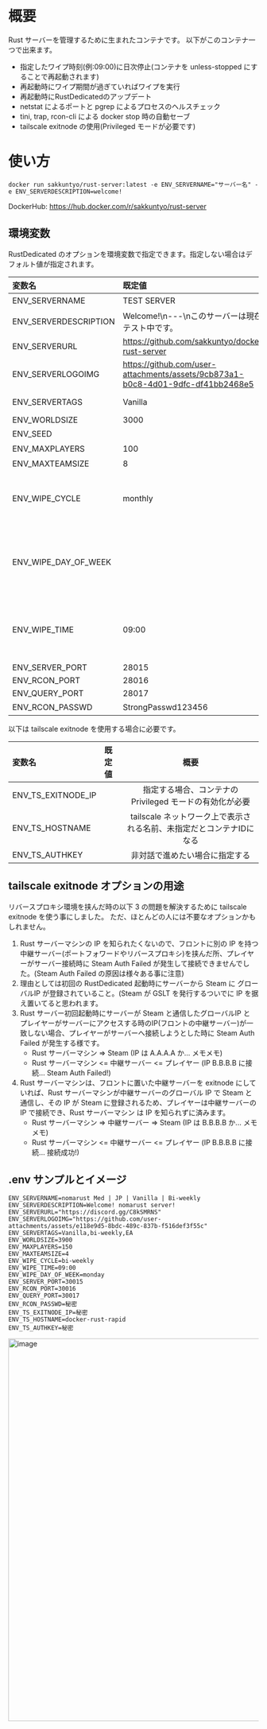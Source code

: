 # 概要

Rust サーバーを管理するために生まれたコンテナです。
以下がこのコンテナ一つで出来ます。

- 指定したワイプ時刻(例:09:00)に日次停止(コンテナを unless-stopped にすることで再起動されます)
- 再起動時にワイプ期間が過ぎていればワイプを実行
- 再起動時にRustDedicatedのアップデート
- netstat によるポートと pgrep によるプロセスのヘルスチェック
- tini, trap, rcon-cli による docker stop 時の自動セーブ
- tailscale exitnode の使用(Privileged モードが必要です)

# 使い方

```
docker run sakkuntyo/rust-server:latest -e ENV_SERVERNAME="サーバー名" -e ENV_SERVERDESCRIPTION=welcome!
```

DockerHub: https://hub.docker.com/r/sakkuntyo/rust-server

## 環境変数
RustDedicated のオプションを環境変数で指定できます。指定しない場合はデフォルト値が指定されます。

|変数名|既定値|概要|
|:-|:-|:-:|
|ENV_SERVERNAME|TEST SERVER|サーバーリストに表示される|
|ENV_SERVERDESCRIPTION|Welcome!\n---\nこのサーバーは現在テスト中です。|ここで指定した内容の後にサーバー設定が記載される|
|ENV_SERVERURL|https://github.com/sakkuntyo/docker-rust-server| Discord のリンクやHPに置き換える |
|ENV_SERVERLOGOIMG|https://github.com/user-attachments/assets/9cb873a1-b0c8-4d01-9dfc-df41bb2468e5||
|ENV_SERVERTAGS|Vanilla|https://wiki.facepunch.com/rust/server-browser-tags|
|ENV_WORLDSIZE|3000|3000 - 6000|
|ENV_SEED||未指定では初回起動時のunixtime|
|ENV_MAXPLAYERS|100|サーバー最大人数|
|ENV_MAXTEAMSIZE|8|パーティ最大人数|
|ENV_WIPE_CYCLE|monthly|monthly<br>bi-weekly<br>weekly<br>daily<br>* monthlyは5週間|
|ENV_WIPE_DAY_OF_WEEK||sunday<br>monday<br>tuesday<br>wednesday<br>thursday<br>friday<br>saturday|
|ENV_WIPE_TIME|09:00|20:00 を指定すると、ワイプ時刻が 20:00 になります。<br>それと並行し毎日 20:00 に停止する様になります。(コンテナの自動起動オプションと合わせて再起動)|
|ENV_SERVER_PORT|28015||
|ENV_RCON_PORT|28016||
|ENV_QUERY_PORT|28017||
|ENV_RCON_PASSWD|StrongPasswd123456|既定値は非推奨|

以下は tailscale exitnode を使用する場合に必要です。

|変数名|既定値|概要|
|:-|:-|:-:|
|ENV_TS_EXITNODE_IP||指定する場合、コンテナの Privileged モードの有効化が必要|
|ENV_TS_HOSTNAME||tailscale ネットワーク上で表示される名前、未指定だとコンテナIDになる|
|ENV_TS_AUTHKEY||非対話で進めたい場合に指定する|

## tailscale exitnode オプションの用途
リバースプロキシ環境を挟んだ時の以下 3 の問題を解決するために tailscale exitnode を使う事にしました。
ただ、ほとんどの人には不要なオプションかもしれません。

1. Rust サーバーマシンの IP を知られたくないので、フロントに別の IP を持つ中継サーバー(ポートフォワードやリバースプロキシ)を挟んだ所、プレイヤーがサーバー接続時に Steam Auth Failed が発生して接続できませんでした。(Steam Auth Failed の原因は様々ある事に注意)
2. 理由としては初回の RustDedicated 起動時にサーバーから Steam に グローバルIP が登録されていること。(Steam が GSLT を発行するついでに IP を据え置いてると思われます。
3. Rust サーバー初回起動時にサーバーが Steam と通信したグローバルIP と プレイヤーがサーバーにアクセスする時のIP(フロントの中継サーバー)が一致しない場合、プレイヤーがサーバーへ接続しようとした時に Steam Auth Failed が発生する様です。
   - Rust サーバーマシン => Steam (IP は A.A.A.A か... メモメモ)
   - Rust サーバーマシン <= 中継サーバー <= プレイヤー (IP B.B.B.B に接続... Steam Auth Failed!)
4. Rust サーバーマシンは、フロントに置いた中継サーバーを exitnode にしていれば、Rust サーバーマシンが中継サーバーのグローバル IP で Steam と通信し、その IP が Steam に登録されるため、プレイヤーは中継サーバーの IP で接続でき、Rust サーバーマシン は IP を知られずに済みます。
   - Rust サーバーマシン => 中継サーバー => Steam (IP は B.B.B.B か... メモメモ)
   - Rust サーバーマシン <= 中継サーバー <= プレイヤー (IP B.B.B.B に接続... 接続成功!)


## .env サンプルとイメージ

```
ENV_SERVERNAME=nomarust Med | JP | Vanilla | Bi-weekly
ENV_SERVERDESCRIPTION=Welcome! nomarust server!
ENV_SERVERURL="https://discord.gg/C8kSMRNS"
ENV_SERVERLOGOIMG="https://github.com/user-attachments/assets/e118e9d5-8bdc-489c-837b-f516def3f55c"
ENV_SERVERTAGS=Vanilla,bi-weekly,EA
ENV_WORLDSIZE=3900
ENV_MAXPLAYERS=150
ENV_MAXTEAMSIZE=4
ENV_WIPE_CYCLE=bi-weekly
ENV_WIPE_TIME=09:00
ENV_WIPE_DAY_OF_WEEK=monday
ENV_SERVER_PORT=30015
ENV_RCON_PORT=30016
ENV_QUERY_PORT=30017
ENV_RCON_PASSWD=秘密
ENV_TS_EXITNODE_IP=秘密
ENV_TS_HOSTNAME=docker-rust-rapid
ENV_TS_AUTHKEY=秘密
```

<img width="813" height="770" alt="image" src="https://github.com/user-attachments/assets/c4f9e2b2-0b43-438d-8b05-62069f34f33e" />


